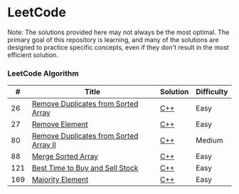 # LeetCode

Note: The solutions provided here may not always be the most optimal. The primary goal of this repository is learning, and many of the solutions are designed to practice specific concepts, even if they don't result in the most efficient solution.

### LeetCode Algorithm

| #   | Title                                                                                                                       | Solution                                                           | Difficulty |
| --- | --------------------------------------------------------------------------------------------------------------------------- | ------------------------------------------------------------------ | ---------- |
| 26  | [Remove Duplicates from Sorted Array](https://leetcode.com/problems/remove-duplicates-from-sorted-array/description/)       | [C++](./problems/26-remove-duplicates-from-sorted-array.cpp)       | Easy       |
| 27  | [Remove Element](https://leetcode.com/problems/remove-element/description/)                                                 | [C++](./problems/27-remove-element.cpp)                            | Easy       |
| 80  | [Remove Duplicates from Sorted Array II](https://leetcode.com/problems/remove-duplicates-from-sorted-array-ii/description/) | [C++](./problems/80-remove-duplicates-from-sorted-array-ii.cpp)    | Medium     |
| 88  | [Merge Sorted Array](https://leetcode.com/problems/merge-sorted-array/description/)                                         | [C++](./problems/88-merge-sorted-array.cpp)                        | Easy       |
| 121 | [Best Time to Buy and Sell Stock](https://leetcode.com/problems/best-time-to-buy-and-sell-stock/description/)               | [C++](./problems/121-best-time-to-buy-and-sell-stock.cpp)          | Easy       |
| 169 | [Majority Element](https://leetcode.com/problems/majority-element/description/)                                             | [C++](https://leetcode.com/problems/majority-element/description/) | Easy       |
